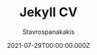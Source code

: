 ---
title: Jekyll CV
github: https://github.com/Stavrospanakakis/jekyll-cv
demo: https://jekyll-cv.stavrospanakakis.com
author: Stavrospanakakis
date: 2021-07-29T00:00:00.000Z
ssg:
  - Jekyll
cms:
  - Markdown
description: Lightweight jekyll theme for your CV with dark mode support
draft: true
publish_date: '2021-02-26T16:11:24Z'
update_date: '2021-08-05T18:41:20Z'
github_star: 99
github_fork: 118
---